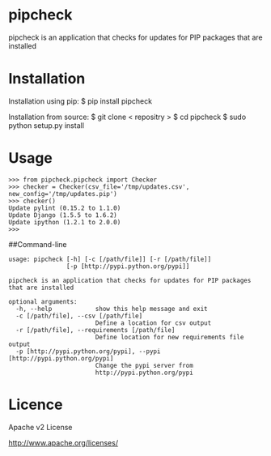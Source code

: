 pipcheck
========
pipcheck is an application that checks for updates for PIP packages that are
installed

Installation
============
Installation using pip:
    $ pip install pipcheck

Installation from source:
    $ git clone < repositry  >
    $ cd pipcheck
    $ sudo python setup.py install

Usage
======
```
>>> from pipcheck.pipcheck import Checker
>>> checker = Checker(csv_file='/tmp/updates.csv', new_config='/tmp/updates.pip')
>>> checker()
Update pylint (0.15.2 to 1.1.0)
Update Django (1.5.5 to 1.6.2)
Update ipython (1.2.1 to 2.0.0)
>>>
```


##Command-line
```
usage: pipcheck [-h] [-c [/path/file]] [-r [/path/file]]
                [-p [http://pypi.python.org/pypi]]

pipcheck is an application that checks for updates for PIP packages that are installed

optional arguments:
  -h, --help            show this help message and exit
  -c [/path/file], --csv [/path/file]
                        Define a location for csv output
  -r [/path/file], --requirements [/path/file]
                        Define location for new requirements file output
  -p [http://pypi.python.org/pypi], --pypi [http://pypi.python.org/pypi]
                        Change the pypi server from
                        http://pypi.python.org/pypi
```

Licence
=======
Apache v2 License

http://www.apache.org/licenses/
